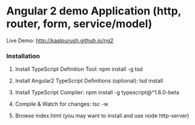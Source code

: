 # Angular 2 demo Application (http, router, form, service/model)

Live Demo: http://kaalpurush.github.io/ng2

### Installation
1. Install TypeScript Definition Tool: npm install -g tsd

2. Install Angular2 TypeScript Definitions (optional): tsd install

3. Install TypeScript Compiler: npm install -g typescript@^1.6.0-beta

4. Compile & Watch for changes: tsc -w

5. Browse index.html (you may want to install and use node http-server)

